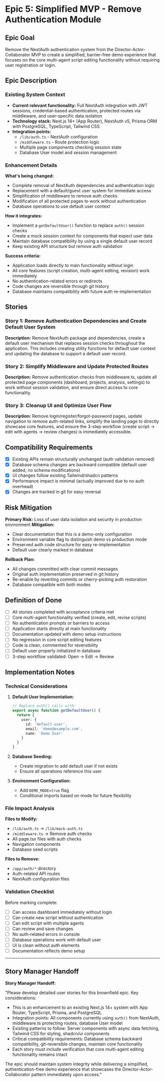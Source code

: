# Epic 5: Simplified MVP - Remove Authentication Module

## Epic Goal

Remove the NextAuth authentication system from the Director-Actor-Collaborator MVP to create a simplified, barrier-free demo experience that focuses on the core multi-agent script editing functionality without requiring user registration or login.

## Epic Description

### Existing System Context

- **Current relevant functionality:** Full NextAuth integration with JWT sessions, credential-based authentication, protected routes via middleware, and user-specific data isolation
- **Technology stack:** Next.js 14+ (App Router), NextAuth v5, Prisma ORM with PostgreSQL, TypeScript, Tailwind CSS
- **Integration points:**
  - `/lib/auth.ts` - NextAuth configuration
  - `/middleware.ts` - Route protection logic
  - Multiple page components checking session state
  - Database User model and session management

### Enhancement Details

**What's being changed:**
- Complete removal of NextAuth dependencies and authentication logic
- Replacement with a default/guest user system for immediate access
- Simplification of middleware to remove auth checks
- Modification of all protected pages to work without authentication
- Database operations to use default user context

**How it integrates:**
- Implement a `getDefaultUser()` function to replace `auth()` session checks
- Create a mock session context for components that expect user data
- Maintain database compatibility by using a single default user record
- Keep existing API structure but remove auth validation

**Success criteria:**
- Application loads directly to main functionality without login
- All core features (script creation, multi-agent editing, revision) work immediately
- No authentication-related errors or redirects
- Code changes are reversible through git history
- Database maintains compatibility with future auth re-implementation

## Stories

### Story 1: Remove Authentication Dependencies and Create Default User System
**Description:** Remove NextAuth package and dependencies, create a default user mechanism that replaces session checks throughout the application. This includes creating utility functions for default user context and updating the database to support a default user record.

### Story 2: Simplify Middleware and Update Protected Routes
**Description:** Remove authentication checks from middleware.ts, update all protected page components (dashboard, projects, analysis, settings) to work without session validation, and ensure direct access to core functionality.

### Story 3: Cleanup UI and Optimize User Flow
**Description:** Remove login/register/forgot-password pages, update navigation to remove auth-related links, simplify the landing page to directly showcase core features, and ensure the 3-step workflow (create script → edit with agents → review changes) is immediately accessible.

## Compatibility Requirements

- [x] Existing APIs remain structurally unchanged (auth validation removed)
- [x] Database schema changes are backward compatible (default user added, no schema modifications)
- [x] UI changes follow existing Tailwind/shadcn patterns
- [x] Performance impact is minimal (actually improved due to no auth overhead)
- [x] Changes are tracked in git for easy reversal

## Risk Mitigation

**Primary Risk:** Loss of user data isolation and security in production environment
**Mitigation:**
- Clear documentation that this is a demo-only configuration
- Environment variable flag to distinguish demo vs production mode
- Preserved auth code structure for easy re-implementation
- Default user clearly marked in database

**Rollback Plan:**
- All changes committed with clear commit messages
- Original auth implementation preserved in git history
- Re-enable by reverting commits or cherry-picking auth restoration
- Database compatible with both modes

## Definition of Done

- [ ] All stories completed with acceptance criteria met
- [ ] Core multi-agent functionality verified (create, edit, revise scripts)
- [ ] No authentication prompts or barriers to access
- [ ] Application starts directly at main functionality
- [ ] Documentation updated with demo setup instructions
- [ ] No regression in core script editing features
- [ ] Code is clean, commented for reversibility
- [ ] Default user properly initialized in database
- [ ] 3-step workflow validated: Open → Edit → Review

## Implementation Notes

### Technical Considerations

1. **Default User Implementation:**
   ```typescript
   // Replace auth() calls with:
   export async function getDefaultUser() {
     return {
       user: {
         id: 'default-user',
         email: 'demo@example.com',
         name: 'Demo User'
       }
     }
   }
   ```

2. **Database Seeding:**
   - Create migration to add default user if not exists
   - Ensure all operations reference this user

3. **Environment Configuration:**
   - Add `DEMO_MODE=true` flag
   - Conditional imports based on mode for future flexibility

### File Impact Analysis

**Files to Modify:**
- `/lib/auth.ts` → `/lib/mock-auth.ts`
- `/middleware.ts` → Remove auth checks
- All page.tsx files with auth checks
- Navigation components
- Database seed scripts

**Files to Remove:**
- `/app/auth/*` directory
- Auth-related API routes
- NextAuth configuration files

### Validation Checklist

Before marking complete:
- [ ] Can access dashboard immediately without login
- [ ] Can create new script without authentication
- [ ] Can edit script with multiple agents
- [ ] Can review and save changes
- [ ] No auth-related errors in console
- [ ] Database operations work with default user
- [ ] UI is clean without auth elements
- [ ] Documentation reflects demo setup

---

## Story Manager Handoff

**Story Manager Handoff:**

"Please develop detailed user stories for this brownfield epic. Key considerations:

- This is an enhancement to an existing Next.js 14+ system with App Router, TypeScript, Prisma, and PostgreSQL
- Integration points: All components currently using `auth()` from NextAuth, middleware.ts protecting routes, database User model
- Existing patterns to follow: Server components with async data fetching, Tailwind CSS for styling, shadcn/ui components
- Critical compatibility requirements: Database schema backward compatibility, git-reversible changes, maintain core functionality
- Each story must include verification that core multi-agent editing functionality remains intact

The epic should maintain system integrity while delivering a simplified, authentication-free demo experience that showcases the Director-Actor-Collaborator pattern immediately upon access."
